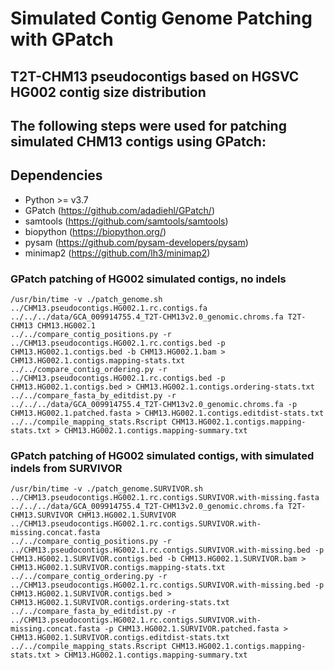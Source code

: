 # Simulated Contig Genome Patching with GPatch
## T2T-CHM13 pseudocontigs based on HGSVC HG002 contig size distribution
## The following steps were used for patching simulated CHM13 contigs using GPatch:

## Dependencies
* Python >= v3.7
* GPatch (https://github.com/adadiehl/GPatch/)
* samtools (https://github.com/samtools/samtools)
* biopython (https://biopython.org/)
* pysam (https://github.com/pysam-developers/pysam)
* minimap2 (https://github.com/lh3/minimap2)

### GPatch patching of HG002 simulated contigs, no indels
```
/usr/bin/time -v ./patch_genome.sh ../CHM13.pseudocontigs.HG002.1.rc.contigs.fa ../../../data/GCA_009914755.4_T2T-CHM13v2.0_genomic.chroms.fa T2T-CHM13 CHM13.HG002.1
../../compare_contig_positions.py -r ../CHM13.pseudocontigs.HG002.1.rc.contigs.bed -p CHM13.HG002.1.contigs.bed -b CHM13.HG002.1.bam > CHM13.HG002.1.contigs.mapping-stats.txt
../../compare_contig_ordering.py -r ../CHM13.pseudocontigs.HG002.1.rc.contigs.bed -p CHM13.HG002.1.contigs.bed > CHM13.HG002.1.contigs.ordering-stats.txt
../../compare_fasta_by_editdist.py -r ../../../data/GCA_009914755.4_T2T-CHM13v2.0_genomic.chroms.fa -p CHM13.HG002.1.patched.fasta > CHM13.HG002.1.contigs.editdist-stats.txt
../../compile_mapping_stats.Rscript CHM13.HG002.1.contigs.mapping-stats.txt > CHM13.HG002.1.contigs.mapping-summary.txt
```

### GPatch patching of HG002 simulated contigs, with simulated indels from SURVIVOR
```
/usr/bin/time -v ./patch_genome.SURVIVOR.sh ../CHM13.pseudocontigs.HG002.1.rc.contigs.SURVIVOR.with-missing.fasta ../../../data/GCA_009914755.4_T2T-CHM13v2.0_genomic.chroms.fa T2T-CHM13.SURVIVOR CHM13.HG002.1.SURVIVOR ../CHM13.pseudocontigs.HG002.1.rc.contigs.SURVIVOR.with-missing.concat.fasta
../../compare_contig_positions.py -r ../CHM13.pseudocontigs.HG002.1.rc.contigs.SURVIVOR.with-missing.bed -p CHM13.HG002.1.SURVIVOR.contigs.bed -b CHM13.HG002.1.SURVIVOR.bam > CHM13.HG002.1.SURVIVOR.contigs.mapping-stats.txt
../../compare_contig_ordering.py -r ../CHM13.pseudocontigs.HG002.1.rc.contigs.SURVIVOR.with-missing.bed -p CHM13.HG002.1.SURVIVOR.contigs.bed > CHM13.HG002.1.SURVIVOR.contigs.ordering-stats.txt
../../compare_fasta_by_editdist.py -r ../CHM13.pseudocontigs.HG002.1.rc.contigs.SURVIVOR.with-missing.concat.fasta -p CHM13.HG002.1.SURVIVOR.patched.fasta > CHM13.HG002.1.SURVIVOR.contigs.editdist-stats.txt
../../compile_mapping_stats.Rscript CHM13.HG002.1.contigs.mapping-stats.txt > CHM13.HG002.1.contigs.mapping-summary.txt
```
